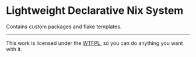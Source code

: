 Lightweight Declarative Nix System
==================================

Contains custom packages and flake templates.

___
This work is licensed under the [WTFPL](http://www.wtfpl.net/), so you can do anything you 
want with it.
